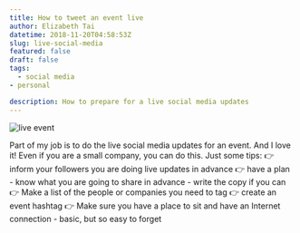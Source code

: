 ```yaml
---
title: How to tweet an event live
author: Elizabeth Tai
datetime: 2018-11-20T04:58:53Z
slug: live-social-media
featured: false
draft: false
tags:
  - social media
- personal

description: How to prepare for a live social media updates
---
```


![live event](https://media.licdn.com/dms/image/C5122AQEpRNJ86H0WBw/feedshare-shrink_800/0/1576693788062?e=1676505600&v=beta&t=mgSlIYKuf9at25yG201qjGL7kcnxraYnrP4yAzKkl4w)

Part of my job is to do the live social media updates for an event. And I love it! Even if you are a small company, you can do this. Just some tips:
👉 inform your followers you are doing live updates in advance
👉 have a plan - know what you are going to share in advance - write the copy if you can
👉 Make a list of the people or companies you need to tag
👉 create an event hashtag
👉 Make sure you have a place to sit and have an Internet connection - basic, but so easy to forget
